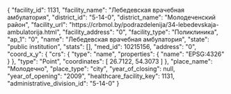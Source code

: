{
    "facility_id": 1131,
    "facility_name": "Лебедевская врачебная амбулатория",
    "district_id": "5-14-0",
    "district_name": "Молодеченский район",
    "facility_url": "https:\/\/crbmol.by\/podrazdelenija\/34-lebedevskaja-ambulatorija.html",
    "facility_address": "0",
    "facility_type": "Поликлиника",
    "ap_1": "0",
    "name": "Лебедевская врачебная амбулатория",
    "state": "public institution",
    "stats": [],
    "med_id": 10215156,
    "address": "0",
    "coord_x_y": {
        "crs": {
            "type": "name",
            "properties": {
                "name": "EPSG:4326"
            }
        },
        "type": "Point",
        "coordinates": [
            26.7122,
            54.3073
        ]
    },
    "place_name": "Молодечно",
    "place_type": "city",
    "year_of_closing": null,
    "year_of_opening": "2009",
    "healthcare_facility_key": 1131,
    "administrative_division_id": "5-14-0"
}